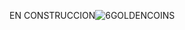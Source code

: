 EN CONSTRUCCION![6GOLDENCOINS](https://user-images.githubusercontent.com/36037023/159498599-4233ea40-02a7-4284-8351-0455f56accdc.PNG)
